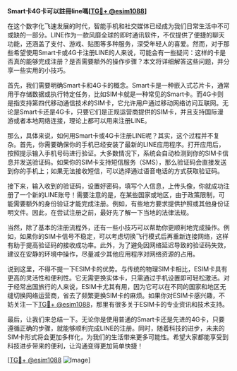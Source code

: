 **Smart卡4G卡可以註冊line嗎[[TG💪+ @esim1088](https://t.me/s/esim1088)]**

在这个数字化飞速发展的时代，智能手机和社交媒体已经成为我们日常生活中不可或缺的一部分。LINE作为一款风靡全球的即时通讯软件，不仅提供了便捷的聊天功能，还涵盖了支付、游戏、贴图等多种服务，深受年轻人的喜爱。然而，对于那些希望使用Smart卡或4G卡注册LINE的人来说，可能会有一些疑问：这样的卡是否真的能够完成注册？是否需要额外的操作步骤？本文将详细解答这些问题，并分享一些实用的小技巧。

首先，我们需要明确Smart卡和4G卡的概念。Smart卡是一种嵌入式芯片卡，通常用于存储数据或执行特定任务，比如SIM卡就是一种常见的Smart卡。而4G卡则是指支持第四代移动通信技术的SIM卡，它允许用户通过移动网络访问互联网。无论是Smart卡还是4G卡，只要它们是正规运营商提供的SIM卡，并且支持国际漫游或者本地网络连接，理论上都可以用来注册LINE。

那么，具体来说，如何用Smart卡或4G卡注册LINE呢？其实，这个过程并不复杂。首先，你需要确保你的手机已经安装了最新的LINE应用程序。打开应用后，按照提示输入手机号码进行验证。大多数情况下，系统会自动检测到你的SIM卡信息并发送验证码。如果你的SIM卡支持短信服务（SMS），那么验证码会直接发送到你的手机上；如果无法接收短信，可以选择通过语音电话的方式获取验证码。

接下来，输入收到的验证码，设置好密码，填写个人信息，上传头像，你就成功注册了一个新的LINE账号！需要注意的是，在某些国家或地区，由于政策限制，可能需要额外的身份验证才能完成注册。例如，有些地方要求提供护照或其他身份证明文件。因此，在尝试注册之前，最好先了解一下当地的法律法规。

当然，除了基本的注册流程外，还有一些小技巧可以帮助你更顺利地完成操作。例如，如果你的SIM卡信号不稳定，可以考虑切换飞行模式后再重新连接网络，这样有助于提高验证码的接收成功率。此外，为了避免因网络延迟导致的验证码失效，建议在安静的环境中操作，尽量减少其他应用程序对网络资源的占用。

说到这里，不得不提一下ESIM卡的优势。与传统的物理SIM卡相比，ESIM卡具有更高的灵活性和便利性。它无需更换实体卡，只需通过手机设置即可轻松激活。对于经常出国旅行的人来说，ESIM卡尤其有用，因为它可以在不同的国家和地区无缝切换网络运营商，省去了频繁更换SIM卡的麻烦。如果你对ESIM卡感兴趣，不妨关注一下[TG💪+ @esim1088](https://t.me/s/esim1088)，那里有很多关于ESIM卡的专业资讯和技术支持。

最后，让我们来总结一下。无论你是使用普通的Smart卡还是先进的4G卡，只要遵循正确的步骤，就能够顺利完成LINE的注册。同时，随着科技的进步，未来的SIM卡形式将会更加多样化，为我们的生活带来更多可能性。希望大家都能享受到科技进步带来的便利，让沟通变得更加简单快捷！

[[TG💪+ @esim1088](https://t.me/s/esim1088) ![Image](https://i.postimg.cc/4NQfJmqS/Snipaste-2025-05-13-00-14-12.png)]